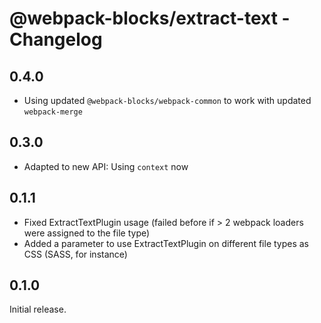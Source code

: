 # @webpack-blocks/extract-text - Changelog

## 0.4.0

- Using updated `@webpack-blocks/webpack-common` to work with updated `webpack-merge`

## 0.3.0

- Adapted to new API: Using `context` now

## 0.1.1

- Fixed ExtractTextPlugin usage (failed before if > 2 webpack loaders were assigned to the file type)
- Added a parameter to use ExtractTextPlugin on different file types as CSS (SASS, for instance)

## 0.1.0

Initial release.
